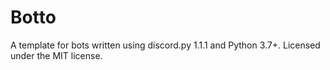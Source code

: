 # Botto

A template for bots written using discord.py 1.1.1 and Python 3.7+. Licensed under the MIT license.
